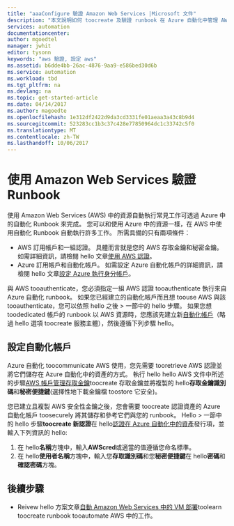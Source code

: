 ```yaml
---
title: "aaaConfigure 驗證 Amazon Web Services |Microsoft 文件"
description: "本文說明如何 toocreate 及驗證 runbook 在 Azure 自動化中管理 AWS 資源 AWS 認證。"
services: automation
documentationcenter: 
author: mgoedtel
manager: jwhit
editor: tysonn
keywords: "aws 驗證, 設定 aws"
ms.assetid: b6dde4bb-26ac-4876-9aa9-e586bed30d6b
ms.service: automation
ms.workload: tbd
ms.tgt_pltfrm: na
ms.devlang: na
ms.topic: get-started-article
ms.date: 04/14/2017
ms.author: magoedte
ms.openlocfilehash: 1e312df2422d9da3cd3331fe01aeaa3a43c8b9d4
ms.sourcegitcommit: 523283cc1b3c37c428e77850964dc1c33742c5f0
ms.translationtype: MT
ms.contentlocale: zh-TW
ms.lasthandoff: 10/06/2017
---
```

# <a name="authenticate-runbooks-with-amazon-web-services"></a>使用 Amazon Web Services 驗證 Runbook
使用 Amazon Web Services (AWS) 中的資源自動執行常見工作可透過 Azure 中的自動化 Runbook 來完成。  您可以和使用 Azure 中的資源一樣，在 AWS 中使用自動化 Runbook 自動執行許多工作。  所需具備的只有兩項條件︰

* AWS 訂用帳戶和一組認證。  具體而言就是您的 AWS 存取金鑰和秘密金鑰。  如需詳細資訊，請檢閱 hello 文章[使用 AWS 認證](http://docs.aws.amazon.com/powershell/latest/userguide/specifying-your-aws-credentials.html)。
* Azure 訂用帳戶和自動化帳戶。  如需設定 Azure 自動化帳戶的詳細資訊，請檢閱 hello 文章[設定 Azure 執行身分帳戶](automation-sec-configure-azure-runas-account.md)。  

與 AWS tooauthenticate，您必須指定一組 AWS 認證 tooauthenticate 執行來自 Azure 自動化 runbook。 如果您已經建立的自動化帳戶而且想 toouse AWS 與該 tooauthenticate，您可以依照 hello 之後 > 一節中的 hello 步驟。  如果您想 toodedicated 帳戶的 runbook 以 AWS 資源時，您應該先建立新[自動化帳戶](automation-offering-get-started.md)（略過 hello 選項 toocreate 服務主體），然後遵循下列步驟 hello。

## <a name="configure-automation-account"></a>設定自動化帳戶
Azure 自動化 toocommunicate AWS 使用，您先需要 tooretrieve AWS 認證並將它們儲存在 Azure 自動化中的資產的方式。  執行 hello hello AWS 文件中所述的步驟[AWS 帳戶管理存取金鑰](http://docs.aws.amazon.com/general/latest/gr/managing-aws-access-keys.html)toocreate 存取金鑰並將複製的 hello**存取金鑰識別碼**和**秘密便捷鍵**(選擇性地下載金鑰檔 toostore 它安全)。

您已建立且複製 AWS 安全性金鑰之後，您會需要 toocreate 認證資產的 Azure 自動化帳戶 toosecurely 將其儲存和參考它們與您的 runbook。  Hello > 一節中的 hello 步驟**toocreate 新認證**在 hello[認證在 Azure 自動化中的資產](automation-credentials.md#to-create-a-new-credential-asset-with-the-azure-portal)發行項，並輸入下列資訊的 hello:

1. 在 hello**名稱**方塊中，輸入**AWScred**或適當的值遵循您命名標準。  
2. 在 hello**使用者名稱**方塊中，輸入您**存取識別碼**和您**秘密便捷鍵**在 hello**密碼**和**確認密碼**方塊。   

## <a name="next-steps"></a>後續步驟
* Reivew hello 方案文章[自動 Amazon Web Services 中的 VM 部署](automation-scenario-aws-deployment.md)toolearn toocreate runbook tooautomate AWS 中的工作。

